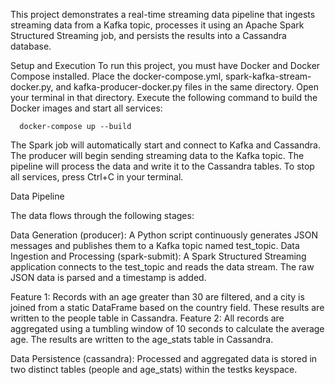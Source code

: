 
This project demonstrates a real-time streaming data pipeline that ingests streaming data from a Kafka topic, processes it using an Apache Spark Structured Streaming job, and persists the results into a Cassandra database.

Setup and Execution
  To run this project, you must have Docker and Docker Compose installed. 
  Place the docker-compose.yml, spark-kafka-stream-docker.py, and kafka-producer-docker.py files in the same directory.
  Open your terminal in that directory.
  Execute the following command to build the Docker images and start all services:

      docker-compose up --build

The Spark job will automatically start and connect to Kafka and Cassandra.
The producer will begin sending streaming data to the Kafka topic.
The pipeline will process the data and write it to the Cassandra tables.
To stop all services, press Ctrl+C in your terminal.

Data Pipeline

The data flows through the following stages:

  Data Generation (producer): A Python script continuously generates JSON messages and publishes them to a Kafka topic named test_topic.
  Data Ingestion and Processing (spark-submit):
  A Spark Structured Streaming application connects to the test_topic and reads the data stream.
  The raw JSON data is parsed and a timestamp is added.

  Feature 1: Records with an age greater than 30 are filtered, and a city is joined from a static DataFrame based on the country field. These results are written to the people table in Cassandra.
  Feature 2: All records are aggregated using a tumbling window of 10 seconds to calculate the average age. The results are written to the age_stats table in Cassandra.

Data Persistence (cassandra): Processed and aggregated data is stored in two distinct tables (people and age_stats) within the testks keyspace.
